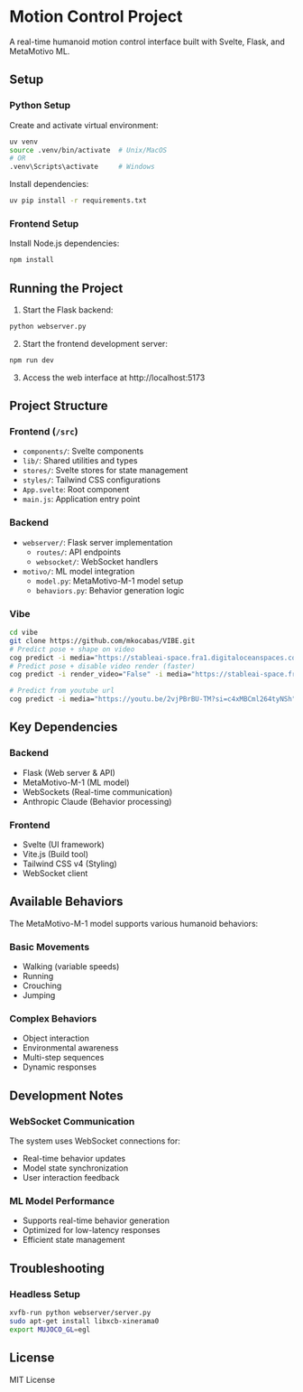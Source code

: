 # Motion Control Project

A real-time humanoid motion control interface built with Svelte, Flask, and MetaMotivo ML.

## Setup

### Python Setup
Create and activate virtual environment:
```bash
uv venv
source .venv/bin/activate  # Unix/MacOS
# OR
.venv\Scripts\activate     # Windows
```

Install dependencies:
```bash
uv pip install -r requirements.txt
```

### Frontend Setup
Install Node.js dependencies:
```bash
npm install
```

## Running the Project

1. Start the Flask backend:
```bash
python webserver.py
```

2. Start the frontend development server:
```bash
npm run dev
```

3. Access the web interface at http://localhost:5173

## Project Structure

### Frontend (`/src`)
- `components/`: Svelte components
- `lib/`: Shared utilities and types
- `stores/`: Svelte stores for state management
- `styles/`: Tailwind CSS configurations
- `App.svelte`: Root component
- `main.js`: Application entry point

### Backend
- `webserver/`: Flask server implementation
  - `routes/`: API endpoints
  - `websocket/`: WebSocket handlers
- `motivo/`: ML model integration
  - `model.py`: MetaMotivo-M-1 model setup
  - `behaviors.py`: Behavior generation logic

### Vibe 



```bash
cd vibe
git clone https://github.com/mkocabas/VIBE.git
# Predict pose + shape on video
cog predict -i media="https://stableai-space.fra1.digitaloceanspaces.com/screen-club/sample_video.mp4"
# Predict pose + disable video render (faster)
cog predict -i render_video="False" -i media="https://stableai-space.fra1.digitaloceanspaces.com/screen-club/sample_video.mp4"

# Predict from youtube url
cog predict -i media="https://youtu.be/2vjPBrBU-TM?si=c4xMBCml264tyNSh"

```


## Key Dependencies

### Backend
- Flask (Web server & API)
- MetaMotivo-M-1 (ML model)
- WebSockets (Real-time communication)
- Anthropic Claude (Behavior processing)

### Frontend
- Svelte (UI framework)
- Vite.js (Build tool)
- Tailwind CSS v4 (Styling)
- WebSocket client

## Available Behaviors

The MetaMotivo-M-1 model supports various humanoid behaviors:

### Basic Movements
- Walking (variable speeds)
- Running
- Crouching
- Jumping

### Complex Behaviors
- Object interaction
- Environmental awareness
- Multi-step sequences
- Dynamic responses

## Development Notes

### WebSocket Communication
The system uses WebSocket connections for:
- Real-time behavior updates
- Model state synchronization
- User interaction feedback

### ML Model Performance
- Supports real-time behavior generation
- Optimized for low-latency responses
- Efficient state management

## Troubleshooting

### Headless Setup
```bash
xvfb-run python webserver/server.py
sudo apt-get install libxcb-xinerama0
export MUJOCO_GL=egl
```

## License

MIT License




